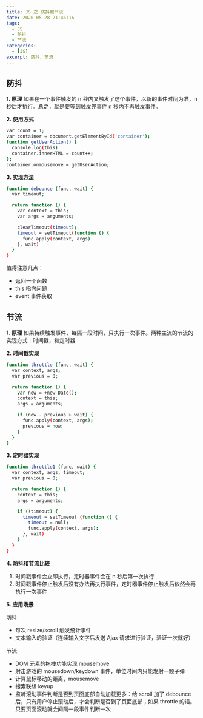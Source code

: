 ```yaml
---
title: JS 之 防抖和节流
date: 2020-05-28 21:46:16
tags:
  - JS
  - 防抖
  - 节流
categories:
  - [JS]
excerpt: 防抖、节流
---
```


## 防抖

**1. 原理**
如果在一个事件触发的 n 秒内又触发了这个事件，以新的事件时间为准，n 秒后才执行。总之，就是要等到触发完事件 n 秒内不再触发事件。

**2. 使用方式**

```bash
var count = 1;
var container = document.getElementById('container');
function getUserAction() {
  console.log(this)
  container.innerHTML = count++;
};
container.onmousemove = getUserAction;
```

**3. 实现方法**

```bash
function debounce (func, wait) {
  var timeout;

  return function () {
    var context = this;
    var args = arguments;

    clearTimeout(timeout);
    timeout = setTimeout(function () {
      func.apply(context, args)
    }, wait)
  }
}
```

值得注意几点：

- 返回一个函数
- this 指向问题
- event 事件获取

## 节流

**1. 原理**
如果持续触发事件，每隔一段时间，只执行一次事件。两种主流的节流的实现方式：时间戳，和定时器

**2. 时间戳实现**

```bash
function throttle (func, wait) {
  var context, args;
  var previous = 0;

  return function () {
    var now = +new Date();
    context = this;
    args = arguments;

    if (now - previous > wait) {
      func.apply(context, args);
      previous = now;
    }
  }
}
```

**3. 定时器实现**

```bash
function throttle1 (func, wait) {
  var context, args, timeout;
  var previous = 0;

  return function () {
    context = this;
    args = arguments;

    if (!timeout) {
      timeout = setTimeout (function () {
        timeout = null;
        func.apply(context, args);
      }, wait)
    }
  }
}
```

**4. 防抖和节流比较**

1. 时间戳事件会立即执行，定时器事件会在 n 秒后第一次执行
2. 时间戳事件停止触发后没有办法再执行事件，定时器事件停止触发后依然会再执行一次事件

**5. 应用场景**

防抖

- 每次 resize/scroll 触发统计事件
- 文本输入的验证（连续输入文字后发送 Ajax 请求进行验证，验证一次就好）

节流

- DOM 元素的拖拽功能实现 mousemove
- 射击游戏的 mousedown/keydown 事件，单位时间内只能发射一颗子弹
- 计算鼠标移动的距离，mousemove
- 搜索联想 keyup
- 监听滚动事件判断是否到页面底部自动加载更多：给 scroll 加了 debounce 后，只有用户停止滚动后，才会判断是否到了页面底部；如果 throttle 的话。只要页面滚动就会间隔一段事件判断一次
